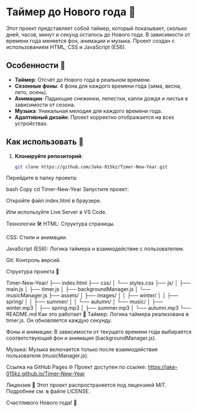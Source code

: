 # Таймер до Нового года 🎄

Этот проект представляет собой таймер, который показывает, сколько дней, часов, минут и секунд осталось до Нового года. В зависимости от времени года меняется фон, анимации и музыка. Проект создан с использованием HTML, CSS и JavaScript (ES6).

## Особенности 🌟

- **Таймер**: Отсчёт до Нового года в реальном времени.
- **Сезонные фоны**: 4 фона для каждого времени года (зима, весна, лето, осень).
- **Анимации**: Падающие снежинки, лепестки, капли дождя и листья в зависимости от сезона.
- **Музыка**: Уникальная мелодия для каждого времени года.
- **Адаптивный дизайн**: Проект корректно отображается на всех устройствах.

## Как использовать 🚀

1. **Клонируйте репозиторий**:
   ```bash
   git clone https://github.com/Jake-015kz/Timer-New-Year.git
Перейдите в папку проекта:

bash
Copy
cd Timer-New-Year
Запустите проект:

Откройте файл index.html в браузере.

Или используйте Live Server в VS Code.

Технологии 🛠️
HTML: Структура страницы.

CSS: Стили и анимации.

JavaScript (ES6): Логика таймера и взаимодействие с пользователем.

Git: Контроль версий.

Структура проекта 📂

Timer-New-Year/
├── index.html
├── css/
│   └── styles.css
├── js/
│   ├── main.js
│   ├── timer.js
│   ├── backgroundManager.js
│   └── musicManager.js
├── assets/
│   ├── images/
│   │   ├── winter/
│   │   ├── spring/
│   │   ├── summer/
│   │   └── autumn/
│   └── music/
│       ├── winter.mp3
│       ├── spring.mp3
│       ├── summer.mp3
│       └── autumn.mp3
└── README.md
Как это работает 🧠
Таймер: Логика таймера реализована в timer.js. Он обновляется каждую секунду.

Фоны и анимации: В зависимости от текущего времени года выбирается соответствующий фон и анимация (backgroundManager.js).

Музыка: Музыка включается только после взаимодействия пользователя (musicManager.js).

Ссылка на GitHub Pages 🌐
Проект доступен по ссылке:
https://jake-015kz.github.io/Timer-New-Year

Лицензия 📜
Этот проект распространяется под лицензией MIT. Подробнее см. в файле LICENSE.

Счастливого Нового года! 🎉
